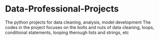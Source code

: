 # Data-Professional-Projects
The python projects for data cleaning, analysis, model development
The codes in the project focuses on the bolts and nuts of data cleaning, loops, conditional statements, looping therough lists and strings, etc
